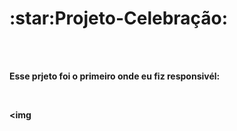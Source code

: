 
<h1><b>:star:Projeto-Celebração:<b></h1>
<br>
<br>

<p>Esse prjeto foi o primeiro onde eu fiz responsivél:</p>
<br>

<img
